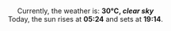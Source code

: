 <p  align="center"><br/>Currently, the weather is: <b> 30°C, <i>clear sky</i></b></br>Today, the sun rises at <b>05:24</b> and sets at <b>19:14</b>.</p>